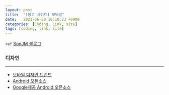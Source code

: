 ```yaml
---
layout: post
title:  "[참고 사이트] 모바일"
date:   2021-06-30 10:10:23 +0900
categories: [Coding, Link, site]
tags: [coding, link, site]
---
```


`ref` [SonJM 블로그](https://SonJM.github.io "https://SonJM.github.io")

### 디자인
---
+ [모바일 디자인 트랜드](https://gigglehd.com/gg/mobile/7611956 "https://gigglehd.com/gg/mobile/7611956")
+ [Android 오픈소스](https://coding-factory.tistory.com/209 "https://coding-factory.tistory.com/209")
+ [Google제공 Android 오픈소스](https://source.android.com/ "https://source.android.com/")